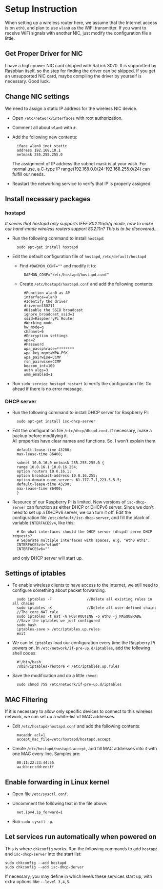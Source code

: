 # Setup Instruction
When setting up a wireless router here, we assume that the Internet access is on `eth0`, and plan to use `wlan0` as the WiFi transmitter. If you want to receive WiFi signals with another NIC, just modify the configuration file a little.

## Get Proper Driver for NIC
I have a high-power NIC card chipped with RaLink 3070. It is supportted by Raspbian itself, so the step for finding the driver can be skipped. If you get an unsupported NIC card, maybe compiling the driver by yourself is necessary. Good luck.

## Change NIC settings
We need to assign a static IP address for the wireless NIC device.

* Open `/etc/network/interfaces` with root authorization.
* Comment all about `wlan0` with `#`.
* Add the following new contents:

		iface wlan0 inet static
		address 192.168.10.1
		netmask 255.255.255.0
	The assignment of IP address the subnet mask is at your wish. For normal use, a C-type IP range(192.168.0.0/24-192.168.255.0/24) can fulfill our needs.
* Reastart the networking service to verify that IP is properly assigned.

## Install necessary packages
### hostapd
*It seems that hostapd only supports IEEE 802.11a/b/g mode, how to make our hand-made wireless routers support 802.11n? This is to be discovered...*

* Run the following command to install `hostapd`:

		sudo apt-get install hostapd
* Edit the default configuration file of `hostapd`, `/etc/default/hostapd`
	* Find `#DAEMON_CONF=""` and modify it to:
	
			DAEMON_CONF="/etc/hostapd/hostapd.conf"
	* Create `/etc/hostapd/hostapd.conf` and add the following contents:

			#Function wlan0 as AP
			interface=wlan0
			#Identify the driver
			driver=nl80211
			#Disable the SSID broadcast
			ignore_broadcast_ssid=1
			ssid=RaspberryPi Router
			#Working mode
			hw_mode=g
			channel=6
			#Encryption settings 
			wpa=2
			#Password
			wpa_passphrase=********
			wpa_key_mgmt=WPA-PSK
			wpa_pairwise=CCMP
			rsn_pairwise=CCMP
			beacon_int=100
			auth_algs=3
			wmm_enabled=1
* Run `sudo service hostapd restart` to verify the configuration file. Go ahead if there is no error message.

### DHCP server
* Run the following command to install DHCP server for Raspberry Pi:

		sudo apt-get install isc-dhcp-server
* Edit the configuration file `/etc/dhcp/dhcpd.conf`. If necessary, make a backup before modifying it.  
All properties have clear names and functions. So, I won't explain them.

		default-lease-time 43200;
		max-lease-time 86400;
		
		subnet 10.0.16.0 netmask 255.255.255.0 {
		range 10.0.16.1 10.0.16.254;
		option routers 10.0.16.1;
		option broadcast-address 10.0.16.255;
		option domain-name-servers 61.177.7.1,223.5.5.5;
		default-lease-time 43200;
		max-lease-time 86400;
		}
* Resource of our Raspberry Pi is limited. New versions of `isc-dhcp-server` can function as either DHCP or DHCPv6 server. Since we don't need to set up a DHCPv6 server, we can turn it off. Edit the configuration file `/etc/default/isc-dhcp-server`, and fill the black of variable `INTERFACESv4`, like this:

		# On what interfaces should the DHCP server (dhcpd) serve DHCP requests?
		# Separate multiple interfaces with spaces, e.g. "eth0 eth1".
		INTERFACESv4="wlan0"
		INTERFACESv6=""
	and only DHCP server will start up.

## Settings of iptables
* To enable wireless clients to have access to the Internet, we still need to configure something about packet forwarding.

		sudo iptables -F				//Delete all existing rules in all chains
		sudo iptables -X				//Delete all user-defined chains
		//The core NAT rule
		sudo iptables -t nat -A POSTROUTING -o eth0 -j MASQUERADE 
		//Save the iptables we just configured
		sudo bash 
		iptables-save > /etc/iptables.up.rules 
		exit
* We can let `iptables` load our configuration every time the Raspberry Pi powers on. In `/etc/network/if-pre-up.d/iptables`, add the following shell codes:

		#!/bin/bash
		/sbin/iptables-restore < /etc/iptables.up.rules
* Save the modification and do a little `chmod`:

		sudo chmod 755 /etc/network/if-pre-up.d/iptables

## MAC Filtering
If it is necessary to allow only specific devices to connect to this wireless network, we can set up a white-list of MAC addresses.

* Edit `/etc/hostapd/hostapd.conf` and add the following contents:

		macaddr_acl=1
		accept_mac_file=/etc/hostapd/hostapd.accept

* Create `/etc/hostapd/hostapd.accept`, and fill MAC addresses into it with one MAC every line. Samples are:

		00:11:22:33:44:55
		aa:bb:cc:dd:ee:ff

## Enable forwarding in Linux kernel
* Open file `/etc/sysctl.conf`.
* Uncomment the following text in the file above:

		net.ipv4.ip_forward=1
* Run `sudo sysctl -p`.

## Let services run automatically when powered on
This is where `chkconfig` works. Run the following commands to add `hostapd` and `isc-dhcp-server` into the start list:

	sudo chkconfig --add hostapd
	sudo chkconfig --add isc-dhcp-derver

If necessary, you may define in which levels these services start up, with extra options like `--level 3,4,5`.
